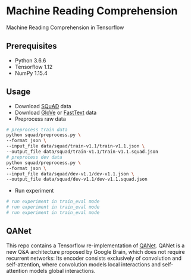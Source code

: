 # Machine Reading Comprehension
Machine Reading Comprehension in Tensorflow

## Prerequisites
* Python 3.6.6
* Tensorflow 1.12
* NumPy 1.15.4

## Usage
* Download [SQuAD](https://rajpurkar.github.io/SQuAD-explorer/) data
* Download [GloVe](https://nlp.stanford.edu/projects/glove/) or [FastText](https://research.fb.com/downloads/fasttext/) data
* Preprocess raw data
```bash
# preprocess train data
python squad/preprocess.py \
--format json \
--input_file data/squad/train-v1.1/train-v1.1.json \
--output_file data/squad/train-v1.1/train-v1.1.squad.json
# preprocess dev data
python squad/preprocess.py \
--format json \
--input_file data/squad/dev-v1.1/dev-v1.1.json \
--output_file data/squad/dev-v1.1/dev-v1.1.squad.json
```
* Run experiment
```bash
# run experiment in train_eval mode
# run experiment in train_eval mode
# run experiment in train_eval mode
```

## QANet
This repo contains a Tensorflow re-implementation of [QANet](https://arxiv.org/abs/1804.09541). QANet is a new Q&A architecture proposed by Google Brain, which does not require recurrent networks: Its encoder consists exclusively of convolution and self-attention, where convolution models local interactions and self-attention models global interactions.
